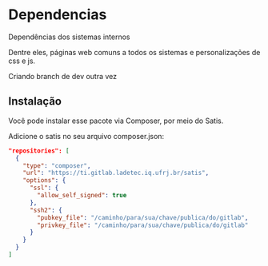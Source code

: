 # Dependencias

Dependências dos sistemas internos

Dentre eles, páginas web comuns a todos os sistemas e personalizações de css e js.

Criando branch de dev outra vez

## Instalação 

Você pode instalar esse pacote via Composer, por meio do Satis.  

Adicione o satis no seu arquivo composer.json:
```json
"repositories": [
  {
    "type": "composer",
    "url": "https://ti.gitlab.ladetec.iq.ufrj.br/satis",
    "options": {
      "ssl": {
        "allow_self_signed": true
      },
      "ssh2": {
        "pubkey_file": "/caminho/para/sua/chave/publica/do/gitlab",
        "privkey_file": "/caminho/para/sua/chave/publica/do/gitlab"
      }
    } 
  }
]
```
